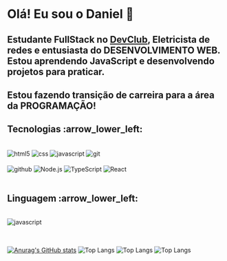 
<h1> Olá! Eu sou o Daniel 👋 </h1>
<h2> Estudante FullStack no <a href="https://rodolfomori.com.br/-devclub" target="_blank">DevClub</a>, Eletricista de redes e entusiasta do DESENVOLVIMENTO WEB. Estou aprendendo JavaScript e desenvolvendo projetos para praticar.</h2>
<h2> Estou fazendo transição de carreira para a área da PROGRAMAÇÃO!<h2>
<h2>  Tecnologias :arrow_lower_left:</h2>
<div style="dislplay: inlaine_block"><br/>
   <img align="center" alt="html5" src="https://img.shields.io/badge/HTML5-E34F26?style=for-the-badge&logo=html5&logoColor=white"/>
   <img align="center" alt="css" src="https://img.shields.io/badge/CSS3-1572B6?style=for-the-badge&logo=css3&logoColor=white"/>
   <img align="center" alt="javascript" src="https://img.shields.io/badge/JavaScript-323330?style=for-the-badge&logo=javascript&logoColor=F7DF1E"/>
    <img align="center" alt="git" src="https://img.shields.io/badge/GIT-E44C30?style=for-the-badge&logo=git&logoColor=white"/> <br/> <br/>
   <img align="center" alt="github" src="https://img.shields.io/badge/GitHub-100000?style=for-the-badge&logo=github&logoColor=white"/>
   <img align="center" alt="Node.js" src="https://img.shields.io/badge/Node.js-43853D?style=for-the-badge&logo=node.js&logoColor=white"/>
   <img align="center" alt="TypeScript" src="https://img.shields.io/badge/TypeScript-007ACC?style=for-the-badge&logo=typescript&logoColor=white"/>
   <img align="center" alt="React" src="https://img.shields.io/badge/React-20232A?style=for-the-badge&logo=react&logoColor=61DAFB"/>

</div>
<br/>

 <h2>  Linguagem :arrow_lower_left:</h2>
 <div style="dislplay: inlaine_block"><br/>
   <img align="center" alt="javascript" src="https://img.shields.io/badge/JavaScript-323330?style=for-the-badge&logo=javascript&logoColor=F7DF1E"/>
</div>

<br>
<br>

[![Anurag's GitHub stats](https://github-readme-stats.vercel.app/api?username=Daniellrjalves)](https://github.com/anuraghazra/github-readme-stats)
![Top Langs](https://github-readme-stats.vercel.app/api/top-langs/?username=Daniellrjalves)
![Top Langs](https://github-readme-stats.vercel.app/api/top-langs/?username=Daniellrjalves)
![Top Langs](https://github-readme-stats.vercel.app/api/top-langs/?username=Daniellrjalves)




